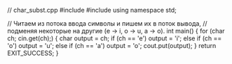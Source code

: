 ﻿// char_subst.cpp
#include <iostream>
#include <cstdlib>
using namespace std;

// Читаем из потока ввода символы и пишем их в поток вывода,
// подменяя некоторые на другие (e -> i, o -> u, a -> o).
int main()
{
  for (char ch; cin.get(ch);)
  {
    char output = ch;
    if (ch == 'e')
      output = 'i';
    else if (ch == 'o')
      output = 'u';
    else if (ch == 'a')
      output = 'o';
    cout.put(output);
  }
  return EXIT_SUCCESS;
}
